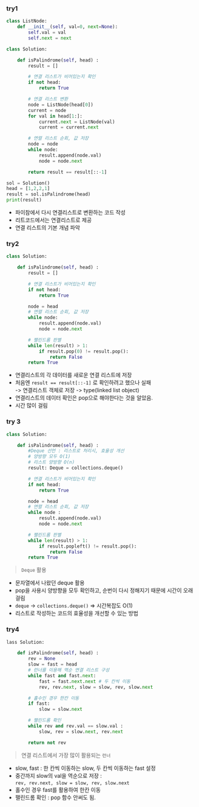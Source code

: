 ### try1
```py
class ListNode:
    def __init__(self, val=0, next=None):
        self.val = val
        self.next = next

class Solution:

    def isPalindrome(self, head) :
        result = []

        # 연결 리스트가 비어있는지 확인
        if not head:
            return True

        # 연결 리스트 변환
        node = ListNode(head[0])
        current = node
        for val in head[1:]:
            current.next = ListNode(val)
            current = current.next

        # 연렬 리스트 순회, 값 저장
        node = node
        while node:
            result.append(node.val)
            node = node.next

        return result == result[::-1]

sol = Solution()
head = [1,2,2,1]
result = sol.isPalindrome(head)
print(result)
```
- 파이참에서 다시 연결리스트로 변환하는 코드 작성
- 리트코드에서는 연결리스트로 제공
- 연결 리스트의 기본 개념 파악 



### try2
```py
class Solution:

    def isPalindrome(self, head) :
        result = []

        # 연결 리스트가 비어있는지 확인
        if not head:
            return True

        node = head
        # 연렬 리스트 순회, 값 저장
        while node:
            result.append(node.val)
            node = node.next

        # 팰린드롬 판별
        while len(result) > 1:
            if result.pop(0) != result.pop():
                return False
        return True
```

- 연결리스트의 각 데이터를 새로운 연결 리스트에 저장
- 처음엔 `result == result[::-1]` 로 확인하려고 했으나 실패  
    -> 연결리스트 객체로 저장 -> type(linked list object)   
- 연결리스트의 데이터 확인은 pop으로 해야한다는 것을 알았음.
- 시간 많이 걸림



### try 3 
```py
class Solution:

    def isPalindrome(self, head) :
        #Deque 선언 : 리스트로 처리시, 효율성 개선
        # 양방향 모두 O(1)
        # 리스트 양방향 O(n)
        result: Deque = collections.deque()

        # 연결 리스트가 비어있는지 확인
        if not head:
            return True

        node = head
        # 연렬 리스트 순회, 값 저장
        while node :
            result.append(node.val)
            node = node.next

        # 팰린드롬 판별
        while len(result) > 1:
            if result.popleft() != result.pop():
                return False
        return True

```

> `Deque` 활용
- 문자열에서 나왔던 deque 활용
- pop을 사용시 양방향을 모두 확인하고, 순번이 다시 정해지기 때문에 시간이 오래걸림  
- `deque` -> `collections.deque()` => 시간복잡도 O(1)
- 리스트로 작성하는 코드의 효율성을 개선할 수 있는 방법 

### try4 
```py
lass Solution:

    def isPalindrome(self, head) :
        rev = None
        slow = fast = head
        # 런너를 이용해 역순 연결 리스트 구성
        while fast and fast.next:
            fast = fast.next.next # 두 칸씩 이동
            rev, rev.next, slow = slow, rev, slow.next

        # 홀수인 경우 한칸 이동
        if fast:
            slow = slow.next

        # 팰린드롬 확인
        while rev and rev.val == slow.val :
            slow, rev = slow.next, rev.next

        return not rev
```
>연결 리스트에서 가장 많이 활용되는 `런너`
- slow, fast : 한 칸씩 이동하는 slow, 두 칸씩 이동하는 fast 설정 
- 중간까지 slow의 val을 역순으로 저장 :  
`rev, rev.next, slow = slow, rev, slow.next`
- 홀수인 경우 fast를 활용하여 한칸 이동
- 팰린드롬 확인 : pop 함수 안써도 됨. 

